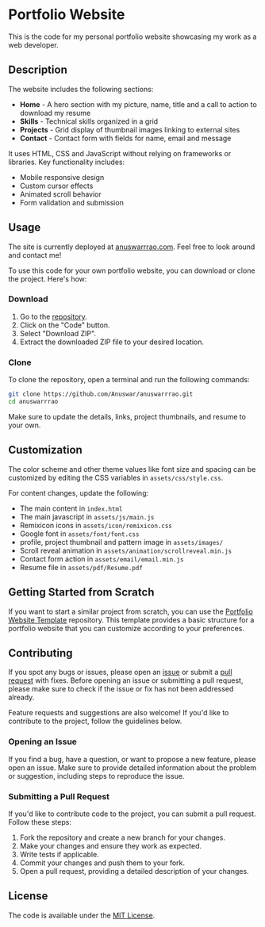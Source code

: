 # Portfolio Website

This is the code for my personal portfolio website showcasing my work as a web developer.

## Description

The website includes the following sections:

- **Home** - A hero section with my picture, name, title and a call to action to download my resume
- **Skills** - Technical skills organized in a grid
- **Projects** - Grid display of thumbnail images linking to external sites
- **Contact** - Contact form with fields for name, email and message

It uses HTML, CSS and JavaScript without relying on frameworks or libraries. Key functionality includes:

- Mobile responsive design
- Custom cursor effects
- Animated scroll behavior
- Form validation and submission

## Usage

The site is currently deployed at [anuswarrrao.com](https://anuswarrrao.netlify.app). Feel free to look around and contact me!

To use this code for your own portfolio website, you can download or clone the project. Here's how:

### Download

1. Go to the [repository](https://github.com/Anuswar/anuswarrrao).
2. Click on the "Code" button.
3. Select "Download ZIP".
4. Extract the downloaded ZIP file to your desired location.

### Clone

To clone the repository, open a terminal and run the following commands:

```bash
git clone https://github.com/Anuswar/anuswarrrao.git
cd anuswarrrao
```

Make sure to update the details, links, project thumbnails, and resume to your own.

## Customization

The color scheme and other theme values like font size and spacing can be customized by editing the CSS variables in `assets/css/style.css`.

For content changes, update the following:

- The main content in `index.html`
- The main javascript in `assets/js/main.js`
- Remixicon icons in `assets/icon/remixicon.css`
- Google font in `assets/font/font.css`
- profile, project thumbnail and pattern image in `assets/images/`
- Scroll reveal animation in `assets/animation/scrollreveal.min.js`
- Contact form action in `assets/email/email.min.js`
- Resume file in `assets/pdf/Resume.pdf`

## Getting Started from Scratch

If you want to start a similar project from scratch, you can use the [Portfolio Website Template](https://github.com/Anuswar/portfolio-website-template) repository. This template provides a basic structure for a portfolio website that you can customize according to your preferences.

## Contributing

If you spot any bugs or issues, please open an [issue](https://github.com/Anuswar/anuswarrrao/issues) or submit a [pull request](https://github.com/Anuswar/anuswarrrao/pulls) with fixes. Before opening an issue or submitting a pull request, please make sure to check if the issue or fix has not been addressed already.

Feature requests and suggestions are also welcome! If you'd like to contribute to the project, follow the guidelines below.

### Opening an Issue

If you find a bug, have a question, or want to propose a new feature, please open an issue. Make sure to provide detailed information about the problem or suggestion, including steps to reproduce the issue.

### Submitting a Pull Request

If you'd like to contribute code to the project, you can submit a pull request. Follow these steps:

1. Fork the repository and create a new branch for your changes.
2. Make your changes and ensure they work as expected.
3. Write tests if applicable.
4. Commit your changes and push them to your fork.
5. Open a pull request, providing a detailed description of your changes.

## License

The code is available under the [MIT License](LICENSE.md).
